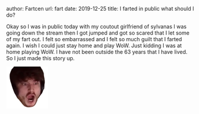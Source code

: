 author: Fartcen
url: fart
date: 2019-12-25
title: I farted in public what should I do?

Okay so I was in public today with my coutout girlfriend of sylvanas I was going down the stream then I got jumped and got so scared that I let some of my fart out.
I felt so embarrassed and I felt so much guilt that I farted again. I wish I could just stay home and play WoW. Just kidding I was at home playing WoW.
I have not been outside the 63 years that I have lived. So I just made this story up.

![graycenRage](/static/media/graycenRage.png)